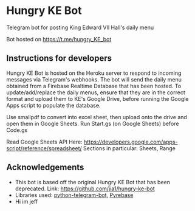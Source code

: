 # Hungry KE Bot
Telegram bot for posting King Edward VII Hall's daily menu

Bot hosted on https://t.me/hungry_KE_bot

## Instructions for developers
Hungry KE Bot is hosted on the Heroku server to respond to incoming messages via Telegram's webhooks.
The bot will send the daily menu obtained from a Firebase Realtime Database that has been hosted.
To update/add/replace the daily menus, ensure that they are in the correct format and upload them to KE's Google Drive, before running the Google Apps script to populate the database.

Use smallpdf to convert into excel sheet, then upload onto the drive and open them in Google Sheets.
Run Start.gs (on Google Sheets) before Code.gs

Read Google Sheets API Here: https://developers.google.com/apps-script/reference/spreadsheet/ Sections in particular: Sheets, Range

## Acknowledgements
- This bot is based off the original Hungry KE Bot that has been deprecated. Link: https://github.com/jia1/hungry-ke-bot
- Libraries used: [python-telegram-bot](https://github.com/python-telegram-bot/python-telegram-bot), [Pyrebase](https://github.com/thisbejim/Pyrebase)
- Hi im jeff